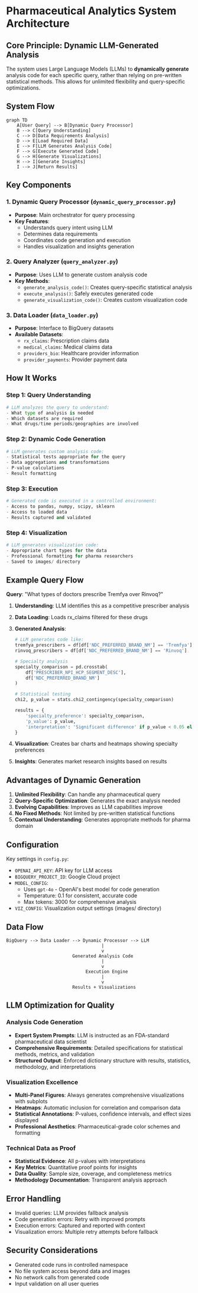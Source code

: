 # Pharmaceutical Analytics System Architecture

## Core Principle: Dynamic LLM-Generated Analysis

The system uses Large Language Models (LLMs) to **dynamically generate** analysis code for each specific query, rather than relying on pre-written statistical methods. This allows for unlimited flexibility and query-specific optimizations.

## System Flow

```mermaid
graph TD
    A[User Query] --> B[Dynamic Query Processor]
    B --> C[Query Understanding]
    C --> D[Data Requirements Analysis]
    D --> E[Load Required Data]
    E --> F[LLM Generates Analysis Code]
    F --> G[Execute Generated Code]
    G --> H[Generate Visualizations]
    H --> I[Generate Insights]
    I --> J[Return Results]
```

## Key Components

### 1. Dynamic Query Processor (`dynamic_query_processor.py`)
- **Purpose**: Main orchestrator for query processing
- **Key Features**:
  - Understands query intent using LLM
  - Determines data requirements
  - Coordinates code generation and execution
  - Handles visualization and insights generation

### 2. Query Analyzer (`query_analyzer.py`)
- **Purpose**: Uses LLM to generate custom analysis code
- **Key Methods**:
  - `generate_analysis_code()`: Creates query-specific statistical analysis
  - `execute_analysis()`: Safely executes generated code
  - `generate_visualization_code()`: Creates custom visualization code

### 3. Data Loader (`data_loader.py`)
- **Purpose**: Interface to BigQuery datasets
- **Available Datasets**:
  - `rx_claims`: Prescription claims data
  - `medical_claims`: Medical claims data
  - `providers_bio`: Healthcare provider information
  - `provider_payments`: Provider payment data

## How It Works

### Step 1: Query Understanding
```python
# LLM analyzes the query to understand:
- What type of analysis is needed
- Which datasets are required
- What drugs/time periods/geographies are involved
```

### Step 2: Dynamic Code Generation
```python
# LLM generates custom analysis code:
- Statistical tests appropriate for the query
- Data aggregations and transformations
- P-value calculations
- Result formatting
```

### Step 3: Execution
```python
# Generated code is executed in a controlled environment:
- Access to pandas, numpy, scipy, sklearn
- Access to loaded data
- Results captured and validated
```

### Step 4: Visualization
```python
# LLM generates visualization code:
- Appropriate chart types for the data
- Professional formatting for pharma researchers
- Saved to images/ directory
```

## Example Query Flow

**Query**: "What types of doctors prescribe Tremfya over Rinvoq?"

1. **Understanding**: LLM identifies this as a competitive prescriber analysis
2. **Data Loading**: Loads rx_claims filtered for these drugs
3. **Generated Analysis**:
   ```python
   # LLM generates code like:
   tremfya_prescribers = df[df['NDC_PREFERRED_BRAND_NM'] == 'Tremfya']
   rinvoq_prescribers = df[df['NDC_PREFERRED_BRAND_NM'] == 'Rinvoq']
   
   # Specialty analysis
   specialty_comparison = pd.crosstab(
       df['PRESCRIBER_NPI_HCP_SEGMENT_DESC'],
       df['NDC_PREFERRED_BRAND_NM']
   )
   
   # Statistical testing
   chi2, p_value = stats.chi2_contingency(specialty_comparison)
   
   results = {
       'specialty_preference': specialty_comparison,
       'p_value': p_value,
       'interpretation': 'Significant difference' if p_value < 0.05 else 'No difference'
   }
   ```

4. **Visualization**: Creates bar charts and heatmaps showing specialty preferences
5. **Insights**: Generates market research insights based on results

## Advantages of Dynamic Generation

1. **Unlimited Flexibility**: Can handle any pharmaceutical query
2. **Query-Specific Optimization**: Generates the exact analysis needed
3. **Evolving Capabilities**: Improves as LLM capabilities improve
4. **No Fixed Methods**: Not limited by pre-written statistical functions
5. **Contextual Understanding**: Generates appropriate methods for pharma domain

## Configuration

Key settings in `config.py`:
- `OPENAI_API_KEY`: API key for LLM access
- `BIGQUERY_PROJECT_ID`: Google Cloud project
- `MODEL_CONFIG`: 
  - Uses `gpt-4o` - OpenAI's best model for code generation
  - Temperature: 0.1 for consistent, accurate code
  - Max tokens: 3000 for comprehensive analysis
- `VIZ_CONFIG`: Visualization output settings (images/ directory)

## Data Flow

```
BigQuery --> Data Loader --> Dynamic Processor --> LLM
                                    |
                                    v
                         Generated Analysis Code
                                    |
                                    v
                              Execution Engine
                                    |
                                    v
                         Results + Visualizations
```

## LLM Optimization for Quality

### Analysis Code Generation
- **Expert System Prompts**: LLM is instructed as an FDA-standard pharmaceutical data scientist
- **Comprehensive Requirements**: Detailed specifications for statistical methods, metrics, and validation
- **Structured Output**: Enforced dictionary structure with results, statistics, methodology, and interpretations

### Visualization Excellence
- **Multi-Panel Figures**: Always generates comprehensive visualizations with subplots
- **Heatmaps**: Automatic inclusion for correlation and comparison data
- **Statistical Annotations**: P-values, confidence intervals, and effect sizes displayed
- **Professional Aesthetics**: Pharmaceutical-grade color schemes and formatting

### Technical Data as Proof
- **Statistical Evidence**: All p-values with interpretations
- **Key Metrics**: Quantitative proof points for insights
- **Data Quality**: Sample size, coverage, and completeness metrics
- **Methodology Documentation**: Transparent analysis approach

## Error Handling

- Invalid queries: LLM provides fallback analysis
- Code generation errors: Retry with improved prompts
- Execution errors: Captured and reported with context
- Visualization errors: Multiple retry attempts before fallback

## Security Considerations

- Generated code runs in controlled namespace
- No file system access beyond data and images
- No network calls from generated code
- Input validation on all user queries